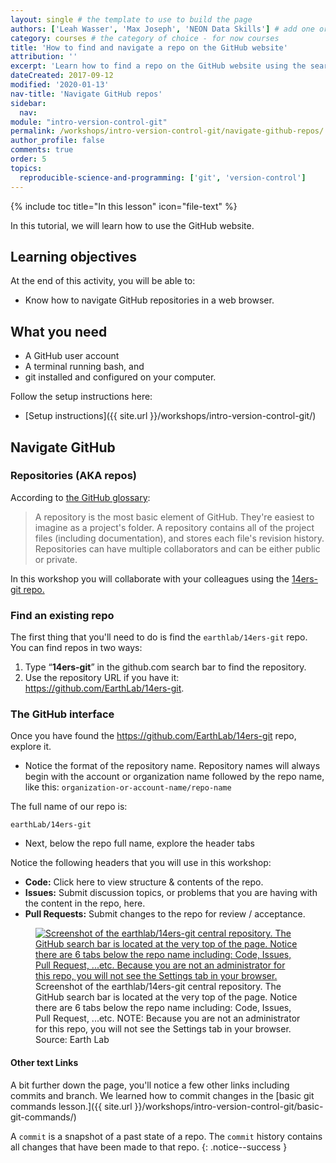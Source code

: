 ```yaml
---
layout: single # the template to use to build the page
authors: ['Leah Wasser', 'Max Joseph', 'NEON Data Skills'] # add one or more authors as a list
category: courses # the category of choice - for now courses
title: 'How to find and navigate a repo on the GitHub website'
attribution: ''
excerpt: 'Learn how to find a repo on the GitHub website using the search. Also get to know the GitHub repo interface. '
dateCreated: 2017-09-12
modified: '2020-01-13'
nav-title: 'Navigate GitHub repos'
sidebar:
  nav:
module: "intro-version-control-git"
permalink: /workshops/intro-version-control-git/navigate-github-repos/
author_profile: false
comments: true
order: 5
topics:
  reproducible-science-and-programming: ['git', 'version-control']
---
```


{% include toc title="In this lesson" icon="file-text" %}

In this tutorial, we will learn how to use the GitHub website.

<div class='notice--success' markdown="1">

## <i class="fa fa-graduation-cap" aria-hidden="true"></i> Learning objectives
At the end of this activity, you will be able to:

* Know how to navigate GitHub repositories in a web browser.


## <i class="fa fa-check-square-o fa-2" aria-hidden="true"></i> What you need

* A GitHub user account
* A terminal running bash, and
* git installed and configured on your computer.

Follow the setup instructions here:
* [Setup instructions]({{ site.url }}/workshops/intro-version-control-git/)

</div>


## Navigate GitHub

### Repositories (AKA repos)

According to
<a href="https://help.github.com/articles/github-glossary/" target="_blank"> the GitHub glossary</a>:

> A repository is the most basic element of GitHub. They're easiest to imagine
as a project's folder. A repository contains all of the project files (including
documentation), and stores each file's revision history. Repositories can have
multiple collaborators and can be either public or private.

In this workshop you will collaborate with your colleagues using the
<a href="https://github.com/EarthLab/14ers-git" target="_blank">14ers-git repo.</a>

### Find an existing repo

The first thing that you'll need to do is find the `earthlab/14ers-git` repo.
You can find repos in two ways:

1. Type “**14ers-git**”  in the github.com search bar to find the repository.
2. Use the repository URL if you have it:
<a href="https://github.com/EarthLab/14ers-git" target="_blank"> https://github.com/EarthLab/14ers-git</a>.

### The GitHub interface

Once you have found the https://github.com/EarthLab/14ers-git repo,
explore it.

* Notice the format of the repository name. Repository names will always begin with the account or organization name followed by the repo name, like this: `organization-or-account-name/repo-name`

The full name of our repo is:

 `earthLab/14ers-git`

* Next, below the repo full name, explore the header tabs

Notice the following headers that you will use in this workshop:

* **Code:** Click here to view structure & contents of the repo.
* **Issues:** Submit discussion topics, or problems that you are having with
the content in the repo, here.
* **Pull Requests:** Submit changes to the repo for review /
acceptance.

 <figure>
	<a href="{{ site.url }}/images/earth-analytics/git-version-control/github-repo-interface.png">
	<img src="{{ site.url }}/images/earth-analytics/git-version-control/github-repo-interface.png" alt = "Screenshot of the earthlab/14ers-git central repository. The GitHub search bar is located at the very top of the page. Notice there are 6 tabs below the repo name including: Code, Issues, Pull Request, ...etc. Because you are not an administrator for this repo, you will not see the Settings tab in your browser."></a>
	<figcaption> Screenshot of the earthlab/14ers-git central repository.
	The GitHub search bar is located at the very top of the page. Notice there are 6
	tabs below the repo name including: Code, Issues, Pull Request, ...etc.
  NOTE: Because you are not an administrator for this
	repo, you will not see the Settings tab in your browser.
	Source: Earth Lab
	</figcaption>
</figure>



#### Other text Links

A bit further down the page, you'll notice a few other links including
commits and branch. We learned how to commit changes in the [basic git commands lesson.]({{ site.url }}/workshops/intro-version-control-git/basic-git-commands/)


<i class="fa fa-star"></i> A `commit` is a snapshot of a past state of a repo.
The `commit` history contains all changes that have been made to that repo.
{: .notice--success }
